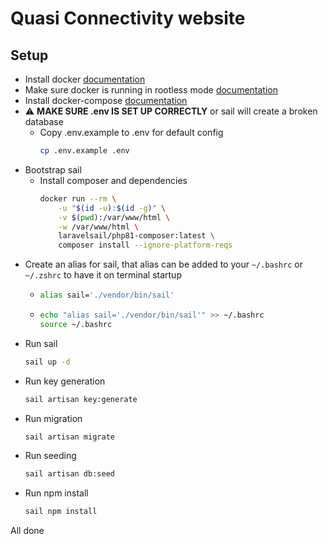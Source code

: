 # Quasi Connectivity website

## Setup

- Install docker [documentation](https://docs.docker.com/install/linux/docker-ce/ubuntu/#set-up-the-repository)
- Make sure docker is running in rootless mode [documentation](https://docs.docker.com/install/linux/linux-postinstall/)
- Install docker-compose [documentation](https://docs.docker.com/compose/install/)
- :warning: **MAKE SURE .env IS SET UP CORRECTLY** or sail will create a broken database
    - Copy .env.example to .env for default config
        ```bash
        cp .env.example .env 
        ```
- Bootstrap sail
    - Install composer and dependencies 
        ```bash
        docker run --rm \
            -u "$(id -u):$(id -g)" \
            -v $(pwd):/var/www/html \
            -w /var/www/html \
            laravelsail/php81-composer:latest \
            composer install --ignore-platform-reqs
        ```
- Create an alias for sail, that alias can be added to your `~/.bashrc` or `~/.zshrc` to have it on terminal startup
    -   ```bash
        alias sail='./vendor/bin/sail'
        ```
    -   ```bash
        echo "alias sail='./vendor/bin/sail'" >> ~/.bashrc
        source ~/.bashrc
        ```	
- Run sail
    ```bash
    sail up -d
    ```
- Run key generation
    ```bash
    sail artisan key:generate
    ```
- Run migration
    ```bash
    sail artisan migrate
    ```
- Run seeding
    ```bash
    sail artisan db:seed
    ```
- Run npm install
    ```bash
    sail npm install
    ```
All done



